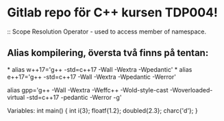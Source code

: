 <h1>Gitlab repo för C++ kursen TDP004!</h1>
:: Scope Resolution Operator - used to access member of namespace.

<h2>Alias kompilering, översta två finns på tentan:</h2>
* alias w++17='g++ -std=c++17 -Wall -Wextra -Wpedantic'
* alias e++17='g++ -std=c++17 -Wall -Wextra -Wpedantic -Werror'

alias gpp='g++ -Wall -Wextra -Weffc++ -Wold-style-cast -Woverloaded-virtual -std=c++17 -pedantic -Werror -g'

Variables:
int main()
{
   int i{3};
   floatf{1.2};
   doubled{2.3};
   charc{'d'};
}
